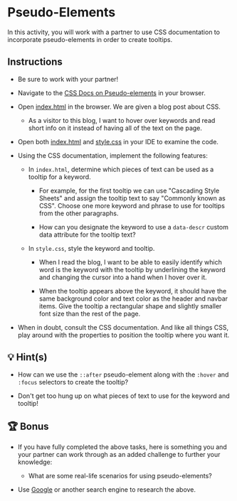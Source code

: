 # Pseudo-Elements

In this activity, you will work with a partner to use CSS documentation to incorporate pseudo-elements in order to create tooltips.

## Instructions

* Be sure to work with your partner!

* Navigate to the [CSS Docs on Pseudo-elements](https://developer.mozilla.org/en-US/docs/Web/CSS/Pseudo-elements) in your browser.

* Open [index.html](./Unsolved/index.html) in the browser. We are given a blog post about CSS.

  * As a visitor to this blog, I want to hover over keywords and read short info on it instead of having all of the text on the page.

* Open both [index.html](./Unsolved/index.html) and [style.css](./Unsolved/assets/css/style.css) in your IDE to examine the code.

* Using the CSS documentation, implement the following features:

  * In `index.html`, determine which pieces of text can be used as a tooltip for a keyword. 

    * For example, for the first tooltip we can use "Cascading Style Sheets" and assign the tooltip text to say "Commonly known as CSS". Choose one more keyword and phrase to use for tooltips from the other paragraphs.

    * How can you designate the keyword to use a `data-descr` custom data attribute for the tooltip text?

  * In `style.css`, style the keyword and tooltip. 
  
    * When I read the blog, I want to be able to easily identify which word is the keyword with the tooltip by underlining the keyword and changing the cursor into a hand when I hover over it.
    
    * When the tooltip appears above the keyword, it should have the same background color and text color as the header and navbar items. Give the tooltip a rectangular shape and slightly smaller font size than the rest of the page.
          
* When in doubt, consult the CSS documentation. And like all things CSS, play around with the properties to position the tooltip where you want it.

## 💡 Hint(s)

* How can we use the `::after` pseudo-element along with the `:hover` and `:focus` selectors to create the tooltip?

* Don't get too hung up on what pieces of text to use for the keyword and tooltip!

## 🏆 Bonus

* If you have fully completed the above tasks, here is something you and your partner can work through as an added challenge to further your knowledge:

  * What are some real-life scenarios for using pseudo-elements?

* Use [Google](https://www.google.com) or another search engine to research the above.
